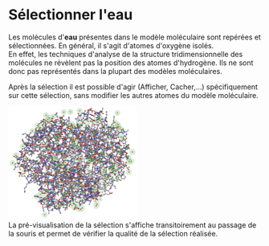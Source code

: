 # Sélectionner l'eau
Les molécules d'**eau** présentes dans le modèle moléculaire sont repérées et sélectionnées. En général, il s'agit d'atomes d'oxygène isolés.    
En effet, les techniques d'analyse de la structure tridimensionnelle des molécules ne révèlent pas la position des atomes d'hydrogène. Ils ne sont donc pas représentés dans la plupart des modèles moléculaires.    

Après la sélection il est possible d'agir (Afficher, Cacher,...) spécifiquement sur cette sélection, sans modifier les autres atomes du modèle moléculaire.   

![Sélection](static/img/selecteau.png)  
La pré-visualisation de la sélection s'affiche transitoirement au passage de la souris et permet de vérifier la qualité de la sélection réalisée.
